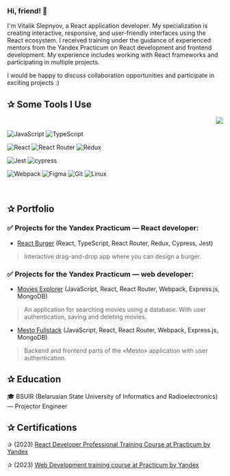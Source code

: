 ### Hi, friend! 👋

<p>
I'm Vitalik Slepnyov, a React application developer. My specialization is creating interactive, responsive, and user-friendly interfaces using the React ecosystem.  
I received training under the guidance of experienced mentors from the Yandex Practicum оn React development and frontend development. My experience includes working with React frameworks and participating in multiple projects.

<!--
Currently, I'm studying Next.js and Tailwind CSS. My plans for professional development include continuing to learn new technologies and frameworks, deepening my knowledge of React and its ecosystem, and participating in new projects.  
In my free time, I'm interested in neurobiology, prompt engineering & AI, crypto (testnets), and fitness.  
-->

I would be happy to discuss collaboration opportunities and participate in exciting projects :)
</p>



<div>
<h2>&#10032; Some Tools I Use</h2>

<img align="right" style="margin-left: 10 px; margin-top: 60 px; margin-right: 10 px;" src="https://media1.giphy.com/media/13HgwGsXF0aiGY/giphy.gif" />
<div>&nbsp;</div>

  ![JavaScript](https://img.shields.io/badge/javascript-%23323330.svg?style=for-the-badge&logo=javascript&logoColor=%23F7DF1E)
  ![TypeScript](https://img.shields.io/badge/typescript-%23007ACC.svg?style=for-the-badge&logo=typescript&logoColor=white)
  
  ![React](https://img.shields.io/badge/react-%2320232a.svg?style=for-the-badge&logo=react&logoColor=%2361DAFB)
  ![React Router](https://img.shields.io/badge/React_Router-CA4245?style=for-the-badge&logo=react-router&logoColor=white)
  ![Redux](https://img.shields.io/badge/redux-%23593d88.svg?style=for-the-badge&logo=redux&logoColor=white)
  
  ![Jest](https://img.shields.io/badge/-jest-%23C21325?style=for-the-badge&logo=jest&logoColor=white)
  ![cypress](https://img.shields.io/badge/-cypress-%23E5E5E5?style=for-the-badge&logo=cypress&logoColor=058a5e)
  
  ![Webpack](https://img.shields.io/badge/webpack-%238DD6F9.svg?style=for-the-badge&logo=webpack&logoColor=black)
  ![Figma](https://img.shields.io/badge/figma-%23F24E1E.svg?style=for-the-badge&logo=figma&logoColor=white)
  ![Git](https://img.shields.io/badge/git-%23F05033.svg?style=for-the-badge&logo=git&logoColor=white)
  ![Linux](https://img.shields.io/badge/Linux-FCC624?style=for-the-badge&logo=linux&logoColor=black)
</div>
<div>&nbsp;</div>



<h2>&#10032; Portfolio </h2>

### ✅ Projects for the Yandex Practicum — React developer:

- [React Burger](https://github.com/Vitali-workspace/react-burger) (React, TypeScript, React Router, Redux, Cypress, Jest)
> Interactive drag-and-drop app where you can design a burger.

### ✅ Projects for the Yandex Practicum — web developer:

- [Movies Explorer](https://github.com/Vitali-workspace/diplom-server-frontend) (JavaScript, React, React Router, Webpack, Express.js, MongoDB)
> An application for searching movies using a database. With user authentication, saving and deleting movies.

- [Mesto Fullstack](https://github.com/Vitali-workspace/react-mesto-api-full) (JavaScript, React, React Router, Webpack, Express.js, MongoDB)
> Backend and frontend parts of the «Mesto» application with user authentication.


<!-- 
- [Express Mesto](https://github.com/Vitali-workspace/express-mesto-gha) (Express.js, MongoDB, Celebrate, JSON Web Token)
> Backend part for the «Mesto» application.

- [React Mesto Auth](https://github.com/Vitali-workspace/react-mesto-auth) (JavaScript, React)
> Project «Mesto» rewritten in React with user authentication.

- [Mesto](https://github.com/Vitali-workspace/mesto) (JavaScript, Webpack, BEM)
> Vanilla JavaScript project (no frameworks).
-->


<h2>&#10032; Education </h2>
🎓 BSUIR (Belarusian State University of Informatics and Radioelectronics) — Projector Engineer



<h2>&#10032; Certifications </h2>
<!--- (2023) [React Developer Professional Training Course at Practicum by Yandex](https://drive.google.com/file/d/1Vj80bKjERqeJfnUfpK-Aok-YnYQrQ0xj/view?usp=drive_link) -->
<!--- (2023) [Web Development training course at Practicum by Yandex](https://drive.google.com/file/d/12Z5TAVP8QPsx-1jTTjeRV_qr53TDxIUc/view?usp=drive_link) -->

  <p>&#10032; (2023) <a href="https://drive.google.com/file/d/1Vj80bKjERqeJfnUfpK-Aok-YnYQrQ0xj/view?usp=drive_link">
 React Developer Professional Training Course at Practicum by Yandex</a></p>
  <p>&#10032; (2023) <a href="https://drive.google.com/file/d/12Z5TAVP8QPsx-1jTTjeRV_qr53TDxIUc/view?usp=drive_link">
 Web Development training course at Practicum by Yandex</a></p>

